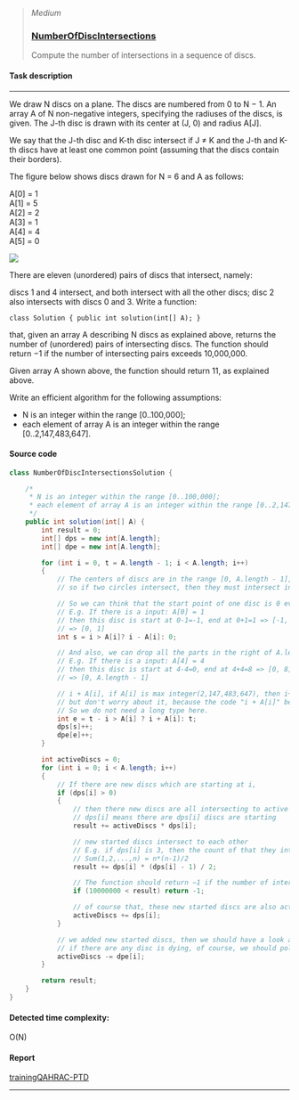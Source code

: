 > _Medium_
> ### [NumberOfDiscIntersections](https://app.codility.com/programmers/lessons/6-sorting/number_of_disc_intersections/)
> Compute the number of intersections in a sequence of discs.

#### Task description
***
We draw N discs on a plane. The discs are numbered from 0 to N − 1. An array A of N non-negative integers, specifying the radiuses of the discs, is given. The J-th disc is drawn with its center at (J, 0) and radius A[J].

We say that the J-th disc and K-th disc intersect if J ≠ K and the J-th and K-th discs have at least one common point (assuming that the discs contain their borders).

The figure below shows discs drawn for N = 6 and A as follows:

A[0] = 1 <br />
A[1] = 5 <br />
A[2] = 2 <br />
A[3] = 1 <br />
A[4] = 4 <br />
A[5] = 0 <br />

![](https://codility-frontend-prod.s3.amazonaws.com/media/task_static/number_of_disc_intersections/static/images/auto/0eed8918b13a735f4e396c9a87182a38.png)

There are eleven (unordered) pairs of discs that intersect, namely:

discs 1 and 4 intersect, and both intersect with all the other discs;
disc 2 also intersects with discs 0 and 3.
Write a function:
```
class Solution { public int solution(int[] A); }
```
that, given an array A describing N discs as explained above, returns the number of (unordered) pairs of intersecting discs. The function should return −1 if the number of intersecting pairs exceeds 10,000,000.

Given array A shown above, the function should return 11, as explained above.

Write an efficient algorithm for the following assumptions:

* N is an integer within the range [0..100,000];
* each element of array A is an integer within the range [0..2,147,483,647].


#### Source code
```java
class NumberOfDiscIntersectionsSolution {

    /*
     * N is an integer within the range [0..100,000];
     * each element of array A is an integer within the range [0..2,147,483,647].
     */
    public int solution(int[] A) {
        int result = 0;
        int[] dps = new int[A.length];
        int[] dpe = new int[A.length];

        for (int i = 0, t = A.length - 1; i < A.length; i++)
        {
            // The centers of discs are in the range [0, A.length - 1],
            // so if two circles intersect, then they must intersect in the range [0, A.length - 1].

            // So we can think that the start point of one disc is 0 even if this disc has negative part.
            // E.g. If there is a input: A[0] = 1
            // then this disc is start at 0-1=-1, end at 0+1=1 => [-1, 1]
            // => [0, 1]
            int s = i > A[i]? i - A[i]: 0;

            // And also, we can drop all the parts in the right of A.length.
            // E.g. If there is a input: A[4] = 4
            // then this disc is start at 4-4=0, end at 4+4=8 => [0, 8]
            // => [0, A.length - 1]

            // i + A[i], if A[i] is max integer(2,147,483,647), then i+A[i] will be wrong (you will get a negative number)
            // but don't worry about it, because the code "i + A[i]" be run only when "A[i] < t - i", and max t is A.length-1
            // So we do not need a long type here.
            int e = t - i > A[i] ? i + A[i]: t;
            dps[s]++;
            dpe[e]++;
        }

        int activeDiscs = 0;
        for (int i = 0; i < A.length; i++)
        {
            // If there are new discs which are starting at i,
            if (dps[i] > 0)
            {
                // then there new discs are all intersecting to active discs.
                // dps[i] means there are dps[i] discs are starting
                result += activeDiscs * dps[i];

                // new started discs intersect to each other
                // E.g. if dps[i] is 3, then the count of that they intersect to each other = 3+2+1 = 3*(3-1)/2
                // Sum(1,2,...,n) = n*(n-1)/2
                result += dps[i] * (dps[i] - 1) / 2;

                // The function should return −1 if the number of intersecting pairs exceeds 10,000,000.
                if (10000000 < result) return -1;

                // of course that, these new started discs are also active discs
                activeDiscs += dps[i];
            }

            // we added new started discs, then we should have a look at that
            // if there are any disc is dying, of course, we should poll them out from active discs.
            activeDiscs -= dpe[i];
        }

        return result;
    }
}
```

#### Detected time complexity:
O(N)

#### Report
[trainingQAHRAC-PTD](https://app.codility.com/demo/results/trainingQAHRAC-PTD/)

***